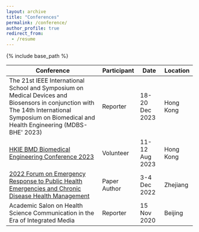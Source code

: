 ```yaml
---
layout: archive
title: "Conferences"
permalink: /conference/
author_profile: true
redirect_from:
  - /resume
---
```


{% include base_path %}


| Conference | Participant | Date | Location | 
| -------------- | --- | ---------------- | ---------------- |
| The 21st IEEE International School and Symposium on Medical Devices and Biosensors in conjunction with The 14th International Symposium on Biomedical and Health Engineering (MDBS-BHE' 2023) | Reporter | 18-20 Dec 2023 | Hong Kong |
| [HKIE BMD Biomedical Engineering Conference 2023](http://yanweijin.github.io/images/HKIE.png) | Volunteer | 11-12 Aug 2023 | Hong Kong |
| [2022 Forum on Emergency Response to Public Health Emergencies and Chronic Disease Health Management](http://yanweijin.github.io/images/2022COVIDpaper.jpeg) | Paper Author | 3-4 Dec 2022 | Zhejiang |
| Academic Salon on Health Science Communication in the Era of Integrated Media | Reporter | 15 Nov 2020 | Beijing |
